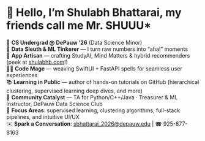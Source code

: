 # 👋 Hello, I’m **Shulabh Bhattarai**, my friends call me **Mr. SHUUU***

🚀 **CS Undergrad @ DePauw ’26** (Data Science Minor)  
🔬 **Data Sleuth & ML Tinkerer** — I turn raw numbers into “aha!” moments  
📱 **App Artisan** — crafting StudyAI, Mind Matters & hybrid recommenders (peek at [shulabhb.com](https://www.shulabhb.com)!)  
🧙‍♂️ **Code Mage** — weaving SwiftUI + FastAPI spells for seamless user experiences  
📚 **Learning in Public** — author of hands-on tutorials on GitHub (hierarchical clustering, supervised learning deep dives, and more)  
🤝 **Community Catalyst** — TA for Python/C++/Java · Treasurer & ML Instructor, DePauw Data Science Club  
🎯 **Focus Areas**: supervised learning, clustering algorithms, full-stack pipelines, and intuitive UI/UX  
✉️ **Spark a Conversation**: sbhattarai_2026@depauw.edu | ☎ 925-877-8163  
